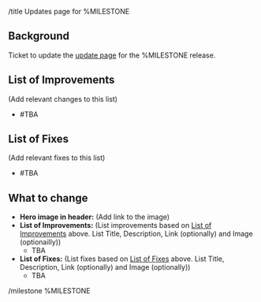 /title Updates page for %MILESTONE

## Background

Ticket to update the [update page](/eyeo/specs/spec/spec/abp/updates.md) for the %MILESTONE release.

## List of Improvements

(Add relevant changes to this list)

- #TBA

## List of Fixes

(Add relevant fixes to this list)

- #TBA

## What to change

- **Hero image in header:** (Add link to the image)
- **List of Improvements:** (List improvements based on [List of Improvements](#list-of-improvements) above. List Title, Description, Link (optionally) and Image (optionailly))
  - TBA
- **List of Fixes:** (List fixes based on [List of Fixes](#list-of-fixes) above. List Title, Description, Link (optionally) and Image (optionally))
  - TBA

/milestone %MILESTONE
